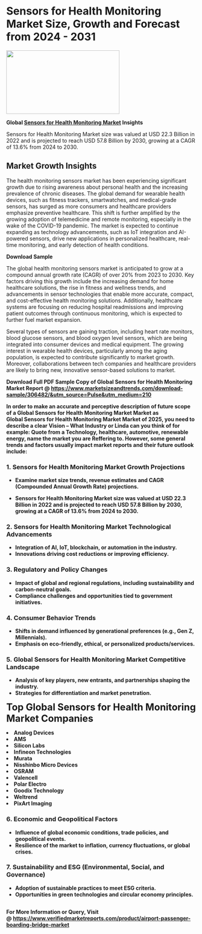 <H1>Sensors for Health Monitoring Market Size, Growth and Forecast from 2024 - 2031</H1><img class="aligncenter size-medium wp-image-584254" src="https://thirdeyenews.in/wp-content/uploads/2024/09/Global-Market-Research-300x168.jpeg" alt="" width="300" height="168" /><p><strong>Global&nbsp;<a href="https://www.marketsizeandtrends.com/download-sample/306482/&amp;utm_source=Pulse&amp;utm_medium=210">Sensors for Health Monitoring Market</a> Insights</strong></p><p>Sensors for Health Monitoring Market size was valued at USD 22.3 Billion in 2022 and is projected to reach USD 57.8 Billion by 2030, growing at a CAGR of 13.6% from 2024 to 2030.</p><p><h2>Market Growth Insights</h2> <p>The health monitoring sensors market has been experiencing significant growth due to rising awareness about personal health and the increasing prevalence of chronic diseases. The global demand for wearable health devices, such as fitness trackers, smartwatches, and medical-grade sensors, has surged as more consumers and healthcare providers emphasize preventive healthcare. This shift is further amplified by the growing adoption of telemedicine and remote monitoring, especially in the wake of the COVID-19 pandemic. The market is expected to continue expanding as technology advancements, such as IoT integration and AI-powered sensors, drive new applications in personalized healthcare, real-time monitoring, and early detection of health conditions.</p> <p><strong>Download Sample</strong></p> <p>The global health monitoring sensors market is anticipated to grow at a compound annual growth rate (CAGR) of over 20% from 2023 to 2030. Key factors driving this growth include the increasing demand for home healthcare solutions, the rise in fitness and wellness trends, and advancements in sensor technologies that enable more accurate, compact, and cost-effective health monitoring solutions. Additionally, healthcare systems are focusing on reducing hospital readmissions and improving patient outcomes through continuous monitoring, which is expected to further fuel market expansion.</p> <p>Several types of sensors are gaining traction, including heart rate monitors, blood glucose sensors, and blood oxygen level sensors, which are being integrated into consumer devices and medical equipment. The growing interest in wearable health devices, particularly among the aging population, is expected to contribute significantly to market growth. Moreover, collaborations between tech companies and healthcare providers are likely to bring new, innovative sensor-based solutions to market.</p> <p><strong></p><p><span class=""><strong>Download Full PDF Sample Copy of Global Sensors for Health Monitoring Market Report</strong> @ <a href="https://www.marketsizeandtrends.com/download-sample/306482/&amp;utm_source=Pulse&amp;utm_medium=210" target="_blank">https://www.marketsizeandtrends.com/download-sample/306482/&amp;utm_source=Pulse&amp;utm_medium=210</a></span></p><p>In order to make an accurate and perceptive description of future scope of a Global&nbsp;Sensors for Health Monitoring Market Market as Global&nbsp;Sensors for Health Monitoring Market Market of 2025, you need to describe a clear Vision &ndash; What Industry or Linda can you think of for example: Quote from a Technology, healthcare, automotive, renewable energy, name the market you are Reffering to. However, some general trends and factors usually impact market reports and their future outlook include:</p><h3>1.&nbsp;<strong>Sensors for Health Monitoring Market Growth Projections</strong></h3><ul><li>Examine market size trends, revenue estimates and CAGR (Compounded Annual Growth Rate) projections.</li><li><p>Sensors for Health Monitoring Market size was valued at USD 22.3 Billion in 2022 and is projected to reach USD 57.8 Billion by 2030, growing at a CAGR of 13.6% from 2024 to 2030.</p></li></ul><h3>2.&nbsp;<strong>Sensors for Health Monitoring Market Technological Advancements</strong></h3><ul><li>Integration of AI, IoT, blockchain, or automation in the industry.</li><li>Innovations driving cost reductions or improving efficiency.</li></ul><h3>3.&nbsp;<strong>Regulatory and Policy Changes</strong></h3><ul><li>Impact of global and regional regulations, including sustainability and carbon-neutral goals.</li><li>Compliance challenges and opportunities tied to government initiatives.</li></ul><h3>4.&nbsp;<strong>Consumer Behavior Trends</strong></h3><ul><li>Shifts in demand influenced by generational preferences (e.g., Gen Z, Millennials).</li><li>Emphasis on eco-friendly, ethical, or personalized products/services.</li></ul><h3>5.&nbsp;<strong>Global Sensors for Health Monitoring Market Competitive Landscape</strong></h3><ul><li>Analysis of key players, new entrants, and partnerships shaping the industry.</li><li>Strategies for differentiation and market penetration.</li></ul><p data-pm-slice="1 1 []"><span style="color: inherit; font-family: inherit; font-size: 25px;">Top Global Sensors for Health Monitoring Market Companies</span></p><div class="" data-test-id=""><p><li>Analog Devices</li><li> AMS</li><li> Silicon Labs</li><li> Infineon Technologies</li><li> Murata</li><li> Nisshinbo Micro Devices</li><li> OSRAM</li><li> Valencell</li><li> Polar Electro</li><li> Goodix Technology</li><li> Weltrend</li><li> PixArt Imaging</li></p></div><h3>6.&nbsp;<strong>Economic and Geopolitical Factors</strong></h3><ul><li>Influence of global economic conditions, trade policies, and geopolitical events.</li><li>Resilience of the market to inflation, currency fluctuations, or global crises.</li></ul><h3>7.&nbsp;<strong>Sustainability and ESG (Environmental, Social, and Governance)</strong></h3><ul><li>Adoption of sustainable practices to meet ESG criteria.</li><li>Opportunities in green technologies and circular economy principles.</li></ul><h2><strong style="font-size: 14px;">For More Information or Query, Visit @&nbsp;</strong><a style="background-color: #ffffff; font-size: 14px;" href="https://www.marketsizeandtrends.com/report/sensors-for-health-monitoring-market/" target="_blank">https://www.verifiedmarketreports.com/product/airport-passenger-boarding-bridge-market</a></h2>
